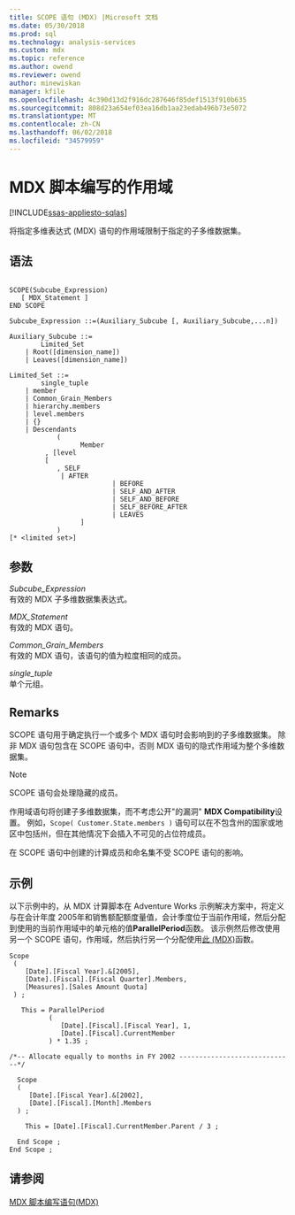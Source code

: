 ```yaml
---
title: SCOPE 语句 (MDX) |Microsoft 文档
ms.date: 05/30/2018
ms.prod: sql
ms.technology: analysis-services
ms.custom: mdx
ms.topic: reference
ms.author: owend
ms.reviewer: owend
author: minewiskan
manager: kfile
ms.openlocfilehash: 4c390d13d2f916dc287646f85def1513f910b635
ms.sourcegitcommit: 808d23a654ef03ea16db1aa23edab496b73e5072
ms.translationtype: MT
ms.contentlocale: zh-CN
ms.lasthandoff: 06/02/2018
ms.locfileid: "34579959"
---
```

# <a name="mdx-scripting---scope"></a>MDX 脚本编写的作用域
[!INCLUDE[ssas-appliesto-sqlas](../includes/ssas-appliesto-sqlas.md)]

  将指定多维表达式 (MDX) 语句的作用域限制于指定的子多维数据集。  
  
## <a name="syntax"></a>语法  
  
```  
  
SCOPE(Subcube_Expression)   
   [ MDX_Statement ]  
END SCOPE  
  
Subcube_Expression ::=(Auxiliary_Subcube [, Auxiliary_Subcube,...n])  
  
Auxiliary_Subcube ::=   
        Limited_Set   
    | Root([dimension_name])   
    | Leaves([dimension_name])  
  
Limited_Set ::=   
        single_tuple   
    | member   
    | Common_Grain_Members   
    | hierarchy.members   
    | level.members   
    | {}   
    | Descendants  
            (  
                  Member  
         , [level  
         [  
            , SELF   
             | AFTER   
                          | BEFORE   
                          | SELF_AND_AFTER   
                          | SELF_AND_BEFORE   
                          | SELF_BEFORE_AFTER   
                          | LEAVES  
                  ]  
            )   
[* <limited set>]  
```  
  
## <a name="arguments"></a>参数  
 *Subcube_Expression*  
 有效的 MDX 子多维数据集表达式。  
  
 *MDX_Statement*  
 有效的 MDX 语句。  
  
 *Common_Grain_Members*  
 有效的 MDX 语句，该语句的值为粒度相同的成员。  
  
 *single_tuple*  
 单个元组。  
  
## <a name="remarks"></a>Remarks  
 SCOPE 语句用于确定执行一个或多个 MDX 语句时会影响到的子多维数据集。 除非 MDX 语句包含在 SCOPE 语句中，否则 MDX 语句的隐式作用域为整个多维数据集。  
  
> [!NOTE]  
>  SCOPE 语句会处理隐藏的成员。  
  
 作用域语句将创建子多维数据集，而不考虑公开"的漏洞" **MDX Compatibility**设置。 例如，`Scope( Customer.State.members )` 语句可以在不包含州的国家或地区中包括州，但在其他情况下会插入不可见的占位符成员。  
  
 在 SCOPE 语句中创建的计算成员和命名集不受 SCOPE 语句的影响。  
  
## <a name="example"></a>示例  
 以下示例中的，从 MDX 计算脚本在 Adventure Works 示例解决方案中，将定义与在会计年度 2005年和销售额配额度量值，会计季度位于当前作用域，然后分配到使用的当前作用域中的单元格的值**ParallelPeriod**函数。 该示例然后修改使用另一个 SCOPE 语句，作用域，然后执行另一个分配使用[此 (MDX)](../mdx/this-mdx.md)函数。  
  
```  
Scope   
 (   
    [Date].[Fiscal Year].&[2005],  
    [Date].[Fiscal].[Fiscal Quarter].Members,  
    [Measures].[Sales Amount Quota]  
 ) ;     
  
   This = ParallelPeriod                               
          (   
             [Date].[Fiscal].[Fiscal Year], 1,  
             [Date].[Fiscal].CurrentMember   
          ) * 1.35 ;  
  
/*-- Allocate equally to months in FY 2002 -----------------------------*/  
  
  Scope   
  (   
     [Date].[Fiscal Year].&[2002],  
     [Date].[Fiscal].[Month].Members   
  ) ;     
  
    This = [Date].[Fiscal].CurrentMember.Parent / 3 ;     
  
  End Scope ;     
End Scope ;     
```  
  
## <a name="see-also"></a>请参阅  
 [MDX 脚本编写语句&#40;MDX&#41;](../mdx/mdx-scripting-statements-mdx.md)  
  
  
